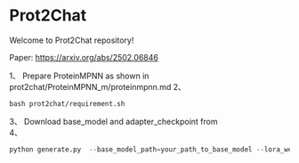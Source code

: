 # Prot2Chat
Welcome to Prot2Chat repository!

Paper: https://arxiv.org/abs/2502.06846

1、
Prepare ProteinMPNN as shown in prot2chat/ProteinMPNN_m/proteinmpnn.md
2、
```shell
bash prot2chat/requirement.sh
```
3、
Download base_model and adapter_checkpoint from  
4、
```python
python generate.py  --base_model_path=your_path_to_base_model --lora_weight_path=prot2chat/lora_wight/lora_weight.pth --pdb_path=prot2chat/pdbs --checkpoint_path=your_path_to_adapter_checkpoint --conversation_data_path=prot2chat/QA_data/test.json
```

